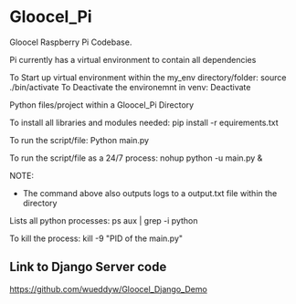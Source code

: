 # Gloocel_Pi

Gloocel Raspberry Pi Codebase.

Pi currently has a virtual environment to contain all dependencies

To Start up virtual environment within the my_env directory/folder: source ./bin/activate
To Deactivate the environemnt in venv: Deactivate

Python files/project within a Gloocel_Pi Directory

To install all libraries and modules needed: pip install -r equirements.txt

To run the script/file: Python main.py 

To run the script/file as a 24/7 process: nohup python -u main.py &

NOTE: 
- The command above also outputs logs to a output.txt file within the directory

Lists all python processes: ps aux | grep -i python

To kill the process: kill -9 "PID of the main.py"

## Link to Django Server code
https://github.com/wueddyw/Gloocel_Django_Demo
